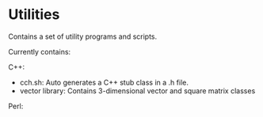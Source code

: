 # Utilities
Contains a set of utility programs and scripts.

Currently contains:

C++:

* cch.sh: Auto generates a C++ stub class in a .h file.
* vector library: Contains 3-dimensional vector and square matrix classes

Perl:
